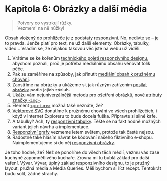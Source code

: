 # Kapitola 6: Obrázky a další média

> Potvory co vystrkují růžky.  
> Vezmem' na ně nůžky!

Obsah vložený do prohlížeče je z podstaty responzivní. No, nedivte se – je to pravda. Jenže platí pro text, ne už další elementy. Obrázky, tabulky, video… Vsadím se, že nějakou takovou věc jste na webu už viděli.

1. Vrátíme se ke kořenům [technického pojetí responzivního designu](3-principy-rwd.md), abychom poznali, proč je potřeba mediálnímu obsahu věnovat tolik péče.
2. Pak se zaměříme na způsoby, jak přinutit [mediální obsah k pružnému chování](pruzna-media.md). 
3. Zaostříme na obrázky a ukážeme si, jak různým zařízením [posílat obrázky](responzivni-obrazky.md) podle jejich zásluh.
4. Ukážu vám nejuniverzálnější metodu pro ošetření obrázků, [nové atributy značky `<img>`](srcset-sizes.md).
5. Element [`<picture>`](picture.md) možná také neznáte, že?
6. [Vektorové SVG](responzivni-svg.md) donutíme k pružnému chování ve všech prohlížečích, i když v Internet Exploreru to bude docela fuška. Připravte si silné kafe. 
7. A tabulky? Ach, ty [responzivní tabulky](responzivni-tabulky.md). Těšte se na fakt hodně možných variant jejich návrhu a implementace.
8. [Responzivní grafy](responzivni-grafy.md) vezmeme letem světem, protože tak časté nejsou. 
9. Radostně také hlásím návrat ke kódování našeho fiktivního e-shopu. Naimplementujeme si do něj [responzivní obrázky](priklad-media.md).

Je toho hodně, že? Než se ponoříme do všech těch médií, vezmu vás zase kuchyně zapomnětlivého kuchaře. Zrovna mi tu bublá základ pro další vaření. Vývar. Vývar, úplný základ responzivního designu, to je pružný layout, pružná média a Media Queries. Měli bychom si říct recept. Tentokrát budu solit, žádné strachy.

